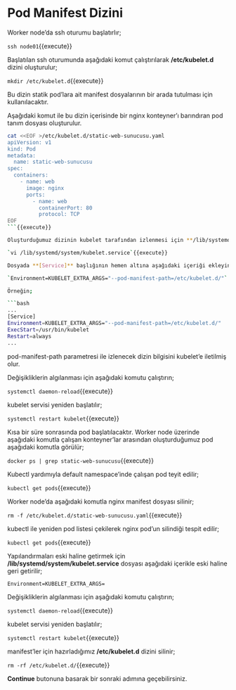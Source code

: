 # Pod Manifest Dizini

Worker node’da ssh oturumu başlatırlır;

`ssh node01`{{execute}}

Başlatılan ssh oturumunda aşağıdaki komut çalıştırılarak **/etc/kubelet.d** dizini oluşturulur;

`mkdir /etc/kubelet.d`{{execute}}

Bu dizin statik pod’lara ait manifest dosyalarının bir arada tutulması için kullanılacaktır.

Aşağıdaki komut ile bu dizin içerisinde bir nginx konteyner’ı barındıran pod tanım dosyası oluşturulur.

```bash
cat <<EOF >/etc/kubelet.d/static-web-sunucusu.yaml
apiVersion: v1
kind: Pod
metadata:
  name: static-web-sunucusu
spec:
  containers:
    - name: web
      image: nginx
      ports:
        - name: web
          containerPort: 80
          protocol: TCP
EOF
```{{execute}}

Oluşturduğumuz dizinin kubelet tarafından izlenmesi için **/lib/systemd/system/kubelet.service** dosyası düzenlenmek üzere açın;

`vi /lib/systemd/system/kubelet.service`{{execute}}

Dosyada **[Service]** başlığının hemen altına aşağıdaki içeriği ekleyin;

`Environment=KUBELET_EXTRA_ARGS="--pod-manifest-path=/etc/kubelet.d/"`

Örneğin;

```bash
...
[Service]
Environment=KUBELET_EXTRA_ARGS="--pod-manifest-path=/etc/kubelet.d/"
ExecStart=/usr/bin/kubelet
Restart=always
...
```

pod-manifest-path parametresi ile izlenecek dizin bilgisini kubelet’e iletilmiş olur.

Değişikliklerin algılanması için aşağıdaki komutu çalıştırın;

`systemctl daemon-reload`{{execute}}

kubelet servisi yeniden başlatılır;

`systemctl restart kubelet`{{execute}}

Kısa bir süre sonrasında pod başlatılacaktır. Worker node üzerinde aşağıdaki komutla çalışan konteyner’lar arasından oluşturduğumuz pod aşağıdaki komutla görülür;

`docker ps | grep static-web-sunucusu`{{execute}}

Kubectl yardımıyla default namespace’inde çalışan pod teyit edilir;

`kubectl get pods`{{execute}}

Worker node’da aşağıdaki komutla nginx manifest dosyası silinir;

`rm -f /etc/kubelet.d/static-web-sunucusu.yaml`{{execute}}

kubectl ile yeniden pod listesi çekilerek nginx pod’un silindiği tespit edilir;

`kubectl get pods`{{execute}}

Yapılandırmaları eski haline getirmek için **/lib/systemd/system/kubelet.service** dosyası aşağıdaki içerikle eski haline geri getirilir;

`Environment=KUBELET_EXTRA_ARGS=`

Değişikliklerin algılanması için aşağıdaki komutu çalıştırın;

`systemctl daemon-reload`{{execute}}

kubelet servisi yeniden başlatılır;

`systemctl restart kubelet`{{execute}}

manifest’ler için hazırladığımız **/etc/kubelet.d** dizini silinir;

`rm -rf /etc/kubelet.d/`{{execute}}

**Continue** butonuna basarak bir sonraki adımına geçebilirsiniz.
